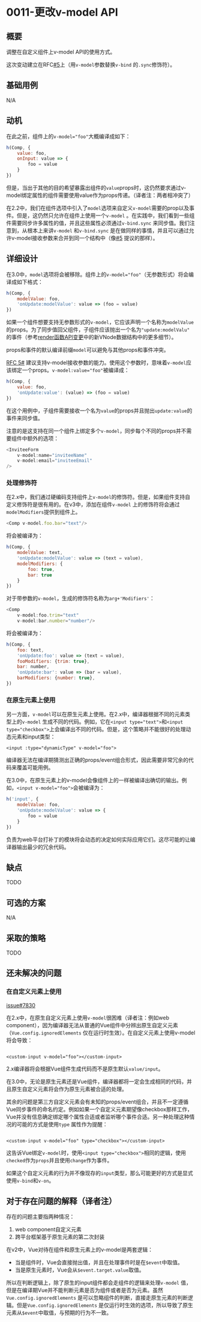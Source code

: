 # 0011-更改v-model API

## 概要

调整在自定义组件上v-model API的使用方式。

这次变动建立在RFC[#5](/vue-ecology/rfcs/0005-replace-v-bind-sync-with-v-model-argument.md)上（用`v-model`参数替换`v-bind`
的`.sync`修饰符）。

## 基础用例

N/A

## 动机

在此之前，组件上的`v-model="foo"`大概编译成如下：

```js
h(Comp, {
    value: foo,
    onInput: value => {
        foo = value
    }
})
```

但是，当出于其他的目的希望暴露出组件的`value`props时，这仍然要求通过v-model绑定属性的组件需要使用value作为props传递。（译者注：两者相冲突了）

在2.2中，我们在组件选项中引入了`model`选项来自定义`v-model`需要的prop以及事件。但是，这仍然只允许在组件上使用一个`v-model`
。在实践中，我们看到一些组件需要同步许多属性的值，并且这些属性必须通过`v-bind.sync`
来同步值。我们注意到，从根本上来讲`v-model`
和`v-bind.sync`
是在做同样的事情，并且可以通过允许v-model接收参数来合并到同一个结构中（像[#5](/vue-ecology/rfcs/0005-replace-v-bind-sync-with-v-model-argument.md)
提议的那样）。

## 详细设计

在3.0中，`model`选项将会被移除。组件上的`v-model="foo"`（无参数形式）将会编译成如下格式：

```js
h(Comp, {
    modelValue: foo,
    'onUpdate:modelValue': value => (foo = value)
})
```

如果一个组件想要支持无参数形式的`v-model`，它应该声明一个名称为`modelValue`
的props。为了同步值回父组件，子组件应该抛出一个名为`"update:modelValu"`
的事件（参考[render函数API变更](/vue-ecology/rfcs/0008-render-function-api-change.md)中的新VNode数据结构中的更多细节）。

props和事件的默认编译前缀`model`可以避免与其他props和事件冲突。

[RFC 5#](/vue-ecology/rfcs/0005-replace-v-bind-sync-with-v-model-argument.md)
建议支持v-model接收参数的能力。使用这个参数时，意味着`v-model`应该绑定一个props。`v-model:value="foo"`被编译成：

```js
h(Comp, {
    value: foo,
    'onUpdate:value': (value) => (foo = value)
})
```

在这个用例中，子组件需要接收一个名为`value`的props并且抛出`update:value`的事件来同步值。

注意的是这支持在同一个组件上绑定多个`v-model`，同步每个不同的props并不需要组件中额外的选项：

```js
<InviteeForm
    v-model:name="inviteeName"
    v-model:email="inviteeEmail"
/>
```

### 处理修饰符

在2.x中，我们通过硬编码支持组件上`v-model`的修饰符。但是，如果组件支持自定义修饰符是很有用的。在v3中，添加在组件`v-model`
上的修饰符将会通过`modelModifiers`提供到组件上。

```js
<Comp v-model.foo.bar="text"/>

```

将会被编译为：

```js
h(Comp, {
    modelValue: text,
    'onUpdate:modelValue': value => (text = value),
    modelModifiers: {
        foo: true,
        bar: true
    }
})
```

对于带参数的`v-model`，生成的修饰符名称为`arg+'Modifiers'`：

```js
<Comp
    v-model:foo.trim="text"
    v-model:bar.number="number"/>
```

将会被编译为：

```js
h(Comp, {
    foo: text,
    'onUpdate:foo': value => (text = value),
    fooModifiers: {trim: true},
    bar: number,
    'onUpdate:bar': value => (bar = value),
    barModifiers: {number: true},
})
```

### 在原生元素上使用

另一方面，`v-model`可以在原生元素上使用。在2.x中，编译器根据不同的元素类型上的`v-model`
生成不同的代码。例如，它在`<input type="text">`和`<input type="checkbox">`上会编译出不同的代码。但是，这个策略并不能很好的处理动态元素和input类型：

```vue
<input :type="dynamicType" v-model="foo">

```

编译器无法在编译期猜测出正确的props/event组合形式，因此需要非常冗余的代码来覆盖可能用例。

在3.0中，在原生元素上的v-model会像组件上的一样被编译出确切的输出。例如，`<input v-model="foo">`会被编译为：

```js
h('input', {
    modelValue: foo,
    'onUpdate:modelValue': value => {
        foo = value
    }
})
```

负责为web平台打补丁的模块将会动态的决定如何实际应用它们。这尽可能的让编译器输出最少的冗余代码。

## 缺点

TODO

## 可选的方案

N/A

## 采取的策略

TODO

## 还未解决的问题

### 在自定义元素上使用

[issue#7830](https://github.com/vuejs/vue/issues/7830)

在2.x中，在原生自定义元素上使用`v-model`很困难（译者注：例如web
component），因为编译器无法从普通的Vue组件中分辨出原生自定义元素（`Vue.config.ignoredElements`
仅在运行时生效）。在自定义元素上使用v-model将会导致：

```vue

<custom-input v-model="foo"></custom-input>

```

2.x编译器将会根据Vue组件生成代码而不是原生默认`value/input`。

在3.0中，无论是原生元素还是Vue组件，编译器都将一定会生成相同的代码，并且原生自定义元素将会作为原生元素被合适的处理。

其余的问题是第三方自定义元素会有未知的props/event组合，并且不一定遵循Vue同步事件的命名约定。例如如果一个自定义元素期望像checkbox那样工作，Vue并没有信息确定绑定哪个属性合适或者监听哪个事件合适。另一种处理这种情况的可能的方式是使用`type`
属性作为提醒：

```vue

<custom-input v-model="foo" type="checkbox"></custom-input>

```

这告诉Vue绑定`v-model`时，使用`<input type="checkbox">`相同的逻辑，使用`checked`作为`props`并且使用`change`作为事件。

如果这个自定义元素的行为并不像现存的`input`类型，那么可能更好的方式是显式使用`v-bind`和`v-on`。

## 对于存在问题的解释（译者注）

存在的问题主要指两种情况：

1. web component自定义元素
2. 跨平台框架基于原生元素的第二次封装

在v2中，Vue对待在组件和原生元素上的v-model是两套逻辑：

- 当是组件时，Vue会直接抛出值，并且在处理事件时是在`$event`中取值。
- 当是原生元素时，Vue会从`$event.target.value`取值。

所以在判断逻辑上，除了原生的input组件都会走组件的逻辑来处理`v-model`
值，但是在编译期Vue并不能判断元素是否为组件或者是否为元素。虽然`Vue.config.ignoredElements`
是可以忽略组件的判断，直接走原生元素的判断逻辑。但是`Vue.config.ignoredElements`
是仅运行时生效的选项，所以导致了原生元素从`$event`中取值，与预期的行为不一致。
